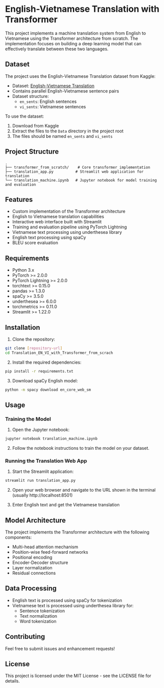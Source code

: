 # English-Vietnamese Translation with Transformer

This project implements a machine translation system from English to Vietnamese using the Transformer architecture from scratch. The implementation focuses on building a deep learning model that can effectively translate between these two languages.

## Dataset

The project uses the English-Vietnamese Translation dataset from Kaggle:
- Dataset: [English-Vietnamese Translation](https://www.kaggle.com/datasets/hungnm/englishvietnamese-translation)
- Contains parallel English-Vietnamese sentence pairs
- Dataset structure:
  - `en_sents`: English sentences
  - `vi_sents`: Vietnamese sentences

To use the dataset:
1. Download from Kaggle
2. Extract the files to the `Data` directory in the project root
3. The files should be named `en_sents` and `vi_sents`

## Project Structure

```
.
├── transformer_from_scratch/    # Core transformer implementation
├── translation_app.py          # Streamlit web application for translation
└── translation_machine.ipynb   # Jupyter notebook for model training and evaluation
```

## Features

- Custom implementation of the Transformer architecture
- English to Vietnamese translation capabilities
- Interactive web interface built with Streamlit
- Training and evaluation pipeline using PyTorch Lightning
- Vietnamese text processing using underthesea library
- English text processing using spaCy
- BLEU score evaluation

## Requirements

- Python 3.x
- PyTorch >= 2.0.0
- PyTorch Lightning >= 2.0.0
- torchtext >= 0.15.0
- pandas >= 1.3.0
- spaCy >= 3.5.0
- underthesea >= 6.0.0
- torchmetrics >= 0.11.0
- Streamlit >= 1.22.0

## Installation

1. Clone the repository:
```bash
git clone [repository-url]
cd Translation_EN_VI_with_Transformer_from_scrach
```

2. Install the required dependencies:
```bash
pip install -r requirements.txt
```

3. Download spaCy English model:
```bash
python -m spacy download en_core_web_sm
```

## Usage

### Training the Model

1. Open the Jupyter notebook:
```bash
jupyter notebook translation_machine.ipynb
```

2. Follow the notebook instructions to train the model on your dataset.

### Running the Translation Web App

1. Start the Streamlit application:
```bash
streamlit run translation_app.py
```

2. Open your web browser and navigate to the URL shown in the terminal (usually http://localhost:8501)

3. Enter English text and get the Vietnamese translation

## Model Architecture

The project implements the Transformer architecture with the following components:

- Multi-head attention mechanism
- Position-wise feed-forward networks
- Positional encoding
- Encoder-Decoder structure
- Layer normalization
- Residual connections

## Data Processing

- English text is processed using spaCy for tokenization
- Vietnamese text is processed using underthesea library for:
  - Sentence tokenization
  - Text normalization
  - Word tokenization

## Contributing

Feel free to submit issues and enhancement requests!

## License

This project is licensed under the MIT License - see the LICENSE file for details.

